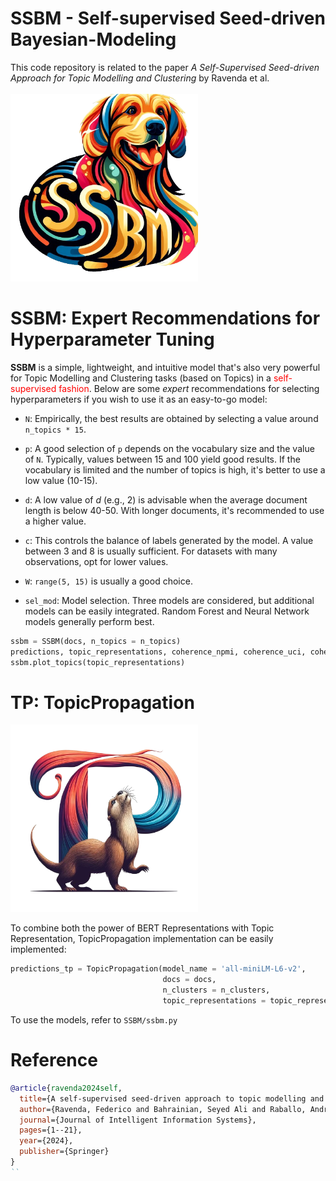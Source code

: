 # SSBM - Self-supervised Seed-driven Bayesian-Modeling
This code repository is related to the paper *A Self-Supervised Seed-driven Approach for Topic Modelling and Clustering* by Ravenda et al. <br><br>
<img src="https://github.com/Fede-stack/SSBM-Self-supervised-Seed-driven-Bayesian-Modeling/blob/main/images/lillo.png" alt="" width="300">

# SSBM: Expert Recommendations for Hyperparameter Tuning

**SSBM** is a simple, lightweight, and intuitive model that's also very powerful for Topic Modelling and Clustering tasks (based on Topics) in a <span style="color: red;">self-supervised fashion</span>. Below are some *expert* recommendations for selecting hyperparameters if you wish to use it as an easy-to-go model:

- `N`: Empirically, the best results are obtained by selecting a value around `n_topics * 15`.

- `p`: A good selection of `p` depends on the vocabulary size and the value of `N`. Typically, values between 15 and 100 yield good results. If the vocabulary is limited and the number of topics is high, it's better to use a low value (10-15).

- `d`: A low value of *d* (e.g., 2) is advisable when the average document length is below 40-50. With longer documents, it's recommended to use a higher value.

- `c`: This controls the balance of labels generated by the model. A value between 3 and 8 is usually sufficient. For datasets with many observations, opt for lower values.

- `W`: `range(5, 15)` is usually a good choice. 

- `sel_mod`: Model selection. Three models are considered, but additional models can be easily integrated. Random Forest and Neural Network models generally perform best.

```python 
ssbm = SSBM(docs, n_topics = n_topics)
predictions, topic_representations, coherence_npmi, coherence_uci, coherence_cv, coherence_div, prediction_clusters = ssbm.train(N=N, p=p, d=d, W=W, c=c, sel_mod=sel_mod)
ssbm.plot_topics(topic_representations)
```

# TP: TopicPropagation

<img src="https://github.com/Fede-stack/SSBM-Self-supervised-Seed-driven-Bayesian-Modeling/blob/main/images/otter.png" alt="" width="300">

To combine both the power of BERT Representations with Topic Representation, TopicPropagation implementation can be easily implemented:

```python 
predictions_tp = TopicPropagation(model_name = 'all-miniLM-L6-v2', 
                                  docs = docs, 
                                  n_clusters = n_clusters, 
                                  topic_representations = topic_representations)
```

To use the models, refer to `SSBM/ssbm.py`

# Reference 

```bibtex
@article{ravenda2024self,
  title={A self-supervised seed-driven approach to topic modelling and clustering},
  author={Ravenda, Federico and Bahrainian, Seyed Ali and Raballo, Andrea and Mira, Antonietta and Crestani, Fabio},
  journal={Journal of Intelligent Information Systems},
  pages={1--21},
  year={2024},
  publisher={Springer}
}
``

